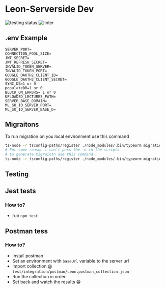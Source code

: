 # Leon-Serverside Dev
![testing status](http://github.com/Leon-OnlineLearning/Leon-Serverside/actions/workflows/testing.yml/badge.svg) ![linter](https://img.shields.io/badge/Linter-prettier-blue)
## .env Example
```
SERVER_PORT=
CONNECTION_POOL_SIZE=
JWT_SECRET=
JWT_REFRESH_SECRET=
INVALID_TOKEN_SERVER=
INVALID_TOKEN_PORT=
GOOGLE_OAUTH2_CLIENT_ID=
GOOGLE_OAUTH2_CLIENT_SECRET=
SYNC_DB=1 or 0
populateDB=1 or 0
BLOCK_ON_ERRORS= 1 or 0
UPLOADED_LECTURES_PATH=
SERVER_BASE_DOMAIN=
ML_SO_IO_SERVER_PORT=
ML_SO_IO_SERVER_BASE_D=
```

## Migraitons
To run migration on you local environment use this command
```bash
ts-node -r tsconfig-paths/register ./node_modules/.bin/typeorm migration:run
# For some reason i can't pass the -n in the scripts
# to generate migraiotn use this command
ts-node -r tsconfig-paths/register ./node_modules/.bin/typeorm migration:generate -n $MIGRATION_NAME
```

## Testing
## Jest tests
### How to?
- run `npm test`
## Postman tess
### How to?
- Install postman
- Set an environment with `baseUrl` variable to the server url
- Import collection @ `test/integration/postman/Leon.postman_collection.json`
- Run the collection in order
- Set back and watch the results 😁
